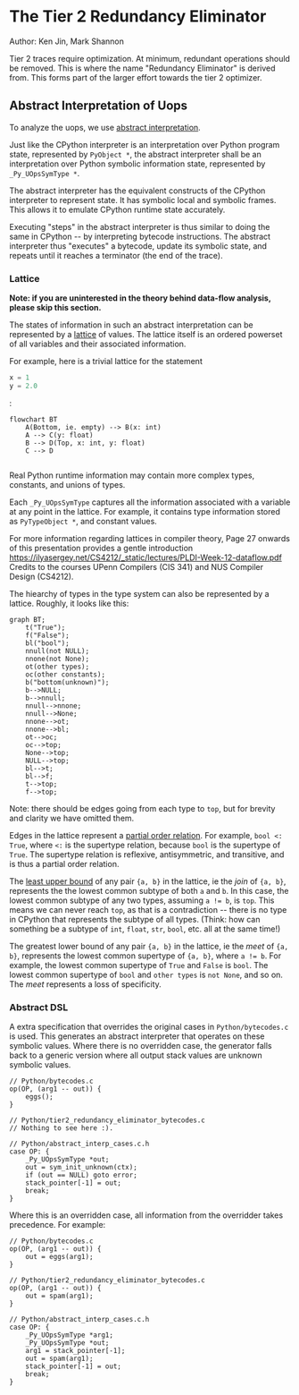 # The Tier 2 Redundancy Eliminator

Author: Ken Jin, Mark Shannon

Tier 2 traces require optimization. At minimum, redundant operations
should be removed. This is where the name "Redundancy Eliminator" is
derived from. This forms part of the larger effort towards
the tier 2 optimizer.

## Abstract Interpretation of Uops

To analyze the uops, we use
[abstract interpretation](https://en.wikipedia.org/wiki/Abstract_interpretation).

Just like the CPython interpreter is an interpretation over
Python program state, represented by `PyObject *`, the abstract interpreter
shall be an interpretation over Python symbolic information state,
represented by `_Py_UOpsSymType *`.

The abstract interpreter has the equivalent constructs of the
CPython interpreter to represent state. It has symbolic
local and symbolic frames. This allows it to emulate CPython
runtime state accurately.

Executing "steps" in the abstract interpreter is thus similar to
doing the same in CPython -- by interpreting bytecode instructions.
The abstract interpreter thus "executes" a bytecode, update its
symbolic state, and repeats until it reaches a terminator (the end
of the trace).

### Lattice

**Note: if you are uninterested in the theory behind data-flow analysis,\
please skip this section.**

The states of information in such an abstract interpretation can be
represented by a [lattice](https://en.wikipedia.org/wiki/Lattice_(order))
of values. The lattice itself is an ordered powerset
of all variables and their associated information.

For example, here is a trivial lattice for the statement 
```python
x = 1
y = 2.0
```
:

```mermaid
flowchart BT
    A(Bottom, ie. empty) --> B(x: int)
    A --> C(y: float)
    B --> D(Top, x: int, y: float)
    C --> D
  
```

Real Python runtime information
may contain more complex types, constants, and unions of types.

Each `_Py_UOpsSymType` captures all the information associated
with a variable at any point in the lattice. For example, it contains
type information stored as `PyTypeObject *`, and constant values.

For more information regarding lattices in compiler theory,
Page 27 onwards of this presentation provides a gentle introduction
https://ilyasergey.net/CS4212/_static/lectures/PLDI-Week-12-dataflow.pdf
Credits to the courses UPenn Compilers (CIS 341) and NUS Compiler
Design (CS4212).

The hiearchy of types in the type system can also be represented
by a lattice. Roughly, it looks like this:

```mermaid
graph BT;
    t("True");
    f("False");
    bl("bool");
    nnull(not NULL);
    nnone(not None);
    ot(other types);
    oc(other constants);
    b("bottom(unknown)");
    b-->NULL;
    b-->nnull;
    nnull-->nnone;
    nnull-->None;
    nnone-->ot;
    nnone-->bl;
    ot-->oc;
    oc-->top;
    None-->top;
    NULL-->top;
    bl-->t;
    bl-->f;
    t-->top;
    f-->top;
```

Note: there should be edges going from each type to `top`, but
for brevity and clarity we have omitted them.

Edges in the lattice represent a
[partial order relation](https://en.wikipedia.org/wiki/Partially_ordered_set).
For example, `bool <: True`, where `<:` is the supertype relation,
because `bool` is the supertype of `True`. The supertype relation is
reflexive, antisymmetric, and transitive, and is thus a partial
order relation.

The [least upper bound](https://www.infinitelymore.xyz/p/lattices)
of any pair `{a, b}` in the lattice, ie the *join* of `{a, b}`, represents
the the lowest common subtype of both `a` and `b`. In this case,
the lowest common subtype of any two types,
assuming `a != b`, is `top`. This means we can never reach
`top`, as that is a contradiction -- there is no type
in CPython that represents the subtype of all types. (Think:
how can something be a subtype of `int`, `float`, `str`, `bool`, etc.
all at the same time!)

The greatest lower bound of any pair `{a, b}` in the lattice, ie the
*meet* of `{a, b}`, represents the lowest common supertype of `{a, b}`,
where `a != b`.
For example, the lowest common supertype of `True` and `False` is
`bool`. The lowest common supertype of `bool` and `other types` is
`not None`, and so on. The *meet* represents a loss of specificity.


### Abstract DSL

A extra specification that overrides the original cases in
`Python/bytecodes.c` is used.
This generates an abstract interpreter that operates on these symbolic values.
Where there is no overridden case, the generator falls back to a generic
version where all output stack values are unknown symbolic values.

```
// Python/bytecodes.c
op(OP, (arg1 -- out)) {
    eggs();
}
```
```
// Python/tier2_redundancy_eliminator_bytecodes.c
// Nothing to see here :).
```
```
// Python/abstract_interp_cases.c.h
case OP: {
    _Py_UOpsSymType *out;
    out = sym_init_unknown(ctx);
    if (out == NULL) goto error;
    stack_pointer[-1] = out;
    break;
}
```

Where this is an overridden case, all information from the overridder
takes precedence. For example:

```
// Python/bytecodes.c
op(OP, (arg1 -- out)) {
    out = eggs(arg1);
}
```
```
// Python/tier2_redundancy_eliminator_bytecodes.c
op(OP, (arg1 -- out)) {
    out = spam(arg1);
}
```
```
// Python/abstract_interp_cases.c.h
case OP: {
    _Py_UOpsSymType *arg1;
    _Py_UOpsSymType *out;
    arg1 = stack_pointer[-1];
    out = spam(arg1);
    stack_pointer[-1] = out;
    break;
}
```



